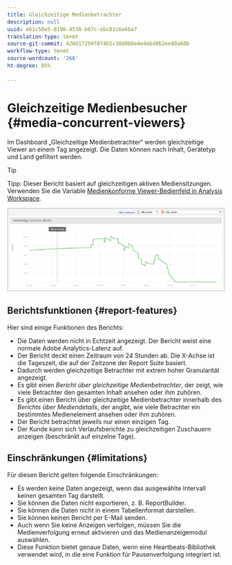 ```yaml
---
title: Gleichzeitige Medienbetrachter
description: null
uuid: e61c50e5-8196-4538-b67c-ebc01c6e6ba7
translation-type: tm+mt
source-git-commit: 420d17294f8f4b5c38d960e4e4ebd0b2ee80a60b
workflow-type: tm+mt
source-wordcount: '268'
ht-degree: 85%

---
```



# Gleichzeitige Medienbesucher {#media-concurrent-viewers}

Im Dashboard „Gleichzeitige Medienbetrachter“ werden gleichzeitige Viewer an einem Tag angezeigt. Die Daten können nach Inhalt, Gerätetyp und Land gefiltert werden.

>[!TIP]
> 
> Tipp: Dieser Bericht basiert auf gleichzeitigen aktiven Mediensitzungen.  Verwenden Sie die Variable [Medienkonforme Viewer-Bedienfeld in Analysis Workspace](https://docs.adobe.com/content/help/de-DE/analytics/analyze/analysis-workspace/panels/media-concurrent-viewers.html).


![](assets/video-concurrent-viewers.png)

## Berichtsfunktionen {#report-features}

Hier sind einige Funktionen des Berichts:

* Die Daten werden nicht in Echtzeit angezeigt. Der Bericht weist eine normale Adobe Analytics-Latenz auf.
* Der Bericht deckt einen Zeitraum von 24 Stunden ab. Die X-Achse ist die Tageszeit, die auf der Zeitzone der Report Suite basiert.
* Dadurch werden gleichzeitige Betrachter mit extrem hoher Granularität angezeigt.
* Es gibt einen *Bericht über gleichzeitige Medienbetrachter*, der zeigt, wie viele Betrachter den gesamten Inhalt ansehen oder ihm zuhören.
* Es gibt einen Bericht über gleichzeitige Medienbetrachter innerhalb des *Berichts über Mediendetails*, der angibt, wie viele Betrachter ein bestimmtes Medienelement ansehen oder ihm zuhören.
* Der Bericht betrachtet jeweils nur einen einzigen Tag.
* Der Kunde kann sich Verlaufsberichte zu gleichzeitigen Zuschauern anzeigen (beschränkt auf einzelne Tage).

## Einschränkungen {#limitations}

Für diesen Bericht gelten folgende Einschränkungen:

* Es werden keine Daten angezeigt, wenn das ausgewählte Intervall keinen gesamten Tag darstellt.
* Sie können die Daten nicht exportieren, z. B. ReportBuilder.
* Sie können die Daten nicht in einem Tabellenformat darstellen.
* Sie können keinen Bericht per E-Mail senden.
* Auch wenn Sie keine Anzeigen verfolgen, müssen Sie die Medienverfolgung erneut aktivieren und das Medienanzeigemodul auswählen.
* Diese Funktion bietet genaue Daten, wenn eine Heartbeats-Bibliothek verwendet wird, in die eine Funktion für Pausenverfolgung integriert ist.

